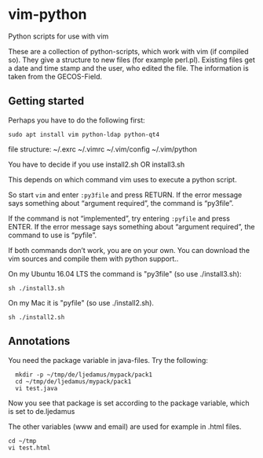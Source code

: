 # vim-python
Python scripts for use with vim

These are a collection of python-scripts, which work with vim (if compiled so).
They give a structure to new files (for example perl.pl). Existing files get a date and time stamp and the user, who edited the file. The information is taken from the GECOS-Field.

## Getting started

Perhaps you have to do the following first:

```
sudo apt install vim python-ldap python-qt4
```

file structure:
~/.exrc ~/.vimrc ~/.vim/config ~/.vim/python

You have to decide if you use install2.sh OR install3.sh

This depends on which command vim uses to execute a python script.

So start ```vim``` and enter
```:py3file``` and press RETURN. If the error message says something about “argument required”, the command is “py3file”.

If the command is not “implemented”, try entering ```:pyfile``` and press ENTER. If the error message says something about “argument required”, the command to use is “pyfile”.

If both commands don’t work, you are on your own. You can download the vim sources and compile them with python support..

On my Ubuntu 16.04 LTS the command is "py3file" (so use ./install3.sh):

```
sh ./install3.sh
```

On my Mac it is "pyfile" (so use ./install2.sh).

```
sh ./install2.sh
```

## Annotations

You need the package variable in java-files. Try the following:

```
  mkdir -p ~/tmp/de/ljedamus/mypack/pack1
  cd ~/tmp/de/ljedamus/mypack/pack1
  vi test.java
```

Now you see that package is set according to the package variable, which is set
to de.ljedamus

The other variables (www and email) are used for example in .html files.

```
cd ~/tmp
vi test.html
```

